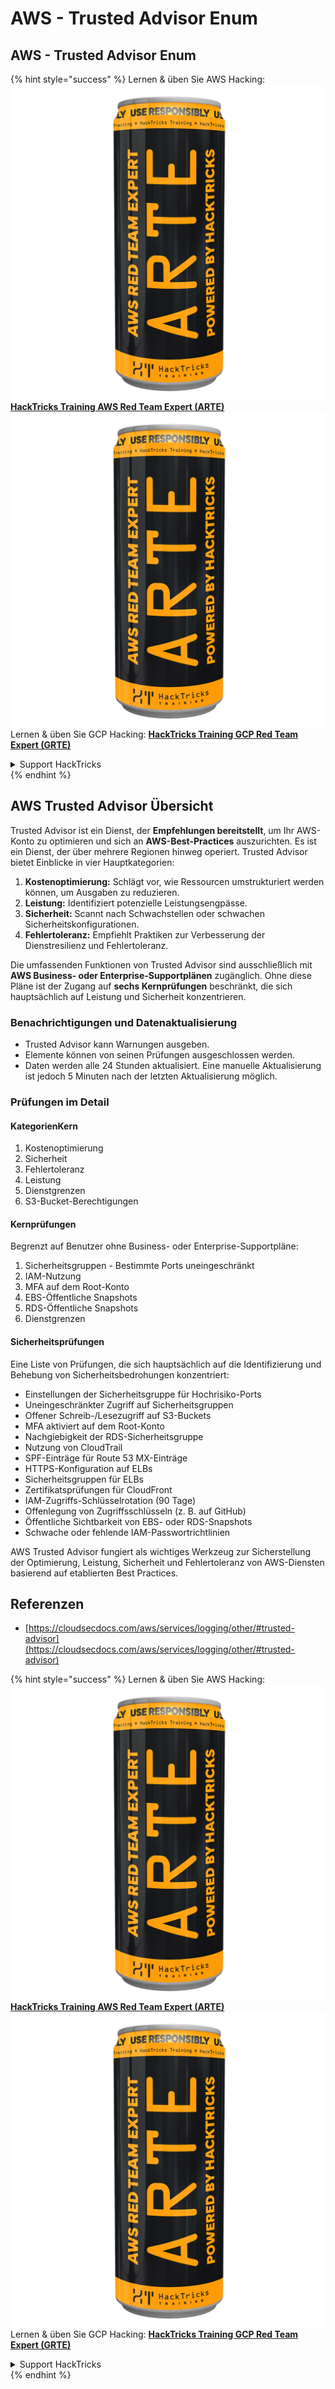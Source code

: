 # AWS - Trusted Advisor Enum

## AWS - Trusted Advisor Enum

{% hint style="success" %}
Lernen & üben Sie AWS Hacking:<img src="../../../../.gitbook/assets/image (1) (1) (1).png" alt="" data-size="line">[**HackTricks Training AWS Red Team Expert (ARTE)**](https://training.hacktricks.xyz/courses/arte)<img src="../../../../.gitbook/assets/image (1) (1) (1).png" alt="" data-size="line">\
Lernen & üben Sie GCP Hacking: <img src="../../../../.gitbook/assets/image (2).png" alt="" data-size="line">[**HackTricks Training GCP Red Team Expert (GRTE)**<img src="../../../../.gitbook/assets/image (2).png" alt="" data-size="line">](https://training.hacktricks.xyz/courses/grte)

<details>

<summary>Support HackTricks</summary>

* Überprüfen Sie die [**Abonnementpläne**](https://github.com/sponsors/carlospolop)!
* **Treten Sie der** 💬 [**Discord-Gruppe**](https://discord.gg/hRep4RUj7f) oder der [**Telegram-Gruppe**](https://t.me/peass) bei oder **folgen** Sie uns auf **Twitter** 🐦 [**@hacktricks\_live**](https://twitter.com/hacktricks_live)**.**
* **Teilen Sie Hacking-Tricks, indem Sie PRs an die** [**HackTricks**](https://github.com/carlospolop/hacktricks) und [**HackTricks Cloud**](https://github.com/carlospolop/hacktricks-cloud) GitHub-Repos senden.

</details>
{% endhint %}

## AWS Trusted Advisor Übersicht

Trusted Advisor ist ein Dienst, der **Empfehlungen bereitstellt**, um Ihr AWS-Konto zu optimieren und sich an **AWS-Best-Practices** auszurichten. Es ist ein Dienst, der über mehrere Regionen hinweg operiert. Trusted Advisor bietet Einblicke in vier Hauptkategorien:

1. **Kostenoptimierung:** Schlägt vor, wie Ressourcen umstrukturiert werden können, um Ausgaben zu reduzieren.
2. **Leistung:** Identifiziert potenzielle Leistungsengpässe.
3. **Sicherheit:** Scannt nach Schwachstellen oder schwachen Sicherheitskonfigurationen.
4. **Fehlertoleranz:** Empfiehlt Praktiken zur Verbesserung der Dienstresilienz und Fehlertoleranz.

Die umfassenden Funktionen von Trusted Advisor sind ausschließlich mit **AWS Business- oder Enterprise-Supportplänen** zugänglich. Ohne diese Pläne ist der Zugang auf **sechs Kernprüfungen** beschränkt, die sich hauptsächlich auf Leistung und Sicherheit konzentrieren.

### Benachrichtigungen und Datenaktualisierung

* Trusted Advisor kann Warnungen ausgeben.
* Elemente können von seinen Prüfungen ausgeschlossen werden.
* Daten werden alle 24 Stunden aktualisiert. Eine manuelle Aktualisierung ist jedoch 5 Minuten nach der letzten Aktualisierung möglich.

### **Prüfungen im Detail**

#### KategorienKern

1. Kostenoptimierung
2. Sicherheit
3. Fehlertoleranz
4. Leistung
5. Dienstgrenzen
6. S3-Bucket-Berechtigungen

#### Kernprüfungen

Begrenzt auf Benutzer ohne Business- oder Enterprise-Supportpläne:

1. Sicherheitsgruppen - Bestimmte Ports uneingeschränkt
2. IAM-Nutzung
3. MFA auf dem Root-Konto
4. EBS-Öffentliche Snapshots
5. RDS-Öffentliche Snapshots
6. Dienstgrenzen

#### Sicherheitsprüfungen

Eine Liste von Prüfungen, die sich hauptsächlich auf die Identifizierung und Behebung von Sicherheitsbedrohungen konzentriert:

* Einstellungen der Sicherheitsgruppe für Hochrisiko-Ports
* Uneingeschränkter Zugriff auf Sicherheitsgruppen
* Offener Schreib-/Lesezugriff auf S3-Buckets
* MFA aktiviert auf dem Root-Konto
* Nachgiebigkeit der RDS-Sicherheitsgruppe
* Nutzung von CloudTrail
* SPF-Einträge für Route 53 MX-Einträge
* HTTPS-Konfiguration auf ELBs
* Sicherheitsgruppen für ELBs
* Zertifikatsprüfungen für CloudFront
* IAM-Zugriffs-Schlüsselrotation (90 Tage)
* Offenlegung von Zugriffsschlüsseln (z. B. auf GitHub)
* Öffentliche Sichtbarkeit von EBS- oder RDS-Snapshots
* Schwache oder fehlende IAM-Passwortrichtlinien

AWS Trusted Advisor fungiert als wichtiges Werkzeug zur Sicherstellung der Optimierung, Leistung, Sicherheit und Fehlertoleranz von AWS-Diensten basierend auf etablierten Best Practices.

## **Referenzen**

* [https://cloudsecdocs.com/aws/services/logging/other/#trusted-advisor](https://cloudsecdocs.com/aws/services/logging/other/#trusted-advisor)

{% hint style="success" %}
Lernen & üben Sie AWS Hacking:<img src="../../../../.gitbook/assets/image (1) (1) (1).png" alt="" data-size="line">[**HackTricks Training AWS Red Team Expert (ARTE)**](https://training.hacktricks.xyz/courses/arte)<img src="../../../../.gitbook/assets/image (1) (1) (1).png" alt="" data-size="line">\
Lernen & üben Sie GCP Hacking: <img src="../../../../.gitbook/assets/image (2).png" alt="" data-size="line">[**HackTricks Training GCP Red Team Expert (GRTE)**<img src="../../../../.gitbook/assets/image (2).png" alt="" data-size="line">](https://training.hacktricks.xyz/courses/grte)

<details>

<summary>Support HackTricks</summary>

* Überprüfen Sie die [**Abonnementpläne**](https://github.com/sponsors/carlospolop)!
* **Treten Sie der** 💬 [**Discord-Gruppe**](https://discord.gg/hRep4RUj7f) oder der [**Telegram-Gruppe**](https://t.me/peass) bei oder **folgen** Sie uns auf **Twitter** 🐦 [**@hacktricks\_live**](https://twitter.com/hacktricks_live)**.**
* **Teilen Sie Hacking-Tricks, indem Sie PRs an die** [**HackTricks**](https://github.com/carlospolop/hacktricks) und [**HackTricks Cloud**](https://github.com/carlospolop/hacktricks-cloud) GitHub-Repos senden.

</details>
{% endhint %}
